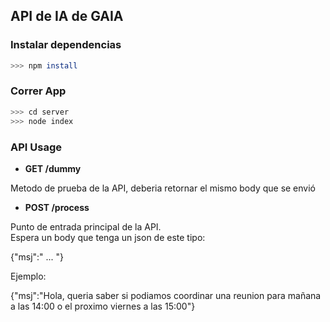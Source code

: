 ## API de IA de GAIA

### Instalar dependencias

```bash
>>> npm install
```

### Correr App

```bash
>>> cd server
>>> node index
```

### API Usage

* **GET /dummy**

Metodo de prueba de la API, deberia retornar el mismo body que se envió

* **POST /process**

Punto de entrada principal de la API.   
Espera un body que tenga un json de este tipo:  

{"msj":" ... "}  

Ejemplo:  

{"msj":"Hola, queria saber si podiamos coordinar una reunion para mañana a las 14:00 o el proximo viernes a las 15:00"}